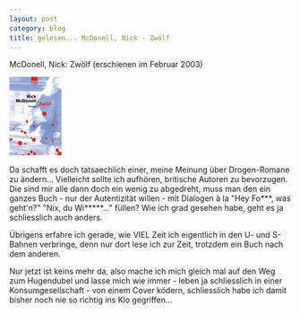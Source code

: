 ```yaml
---
layout: post
category: blog
title: gelesen... McDonell, Nick - Zwölf
---
```


McDonell, Nick: Zwölf (erschienen im Februar 2003)

![](/images-blog/mcdonell_zwoelf.jpg)

Da schafft es doch tatsaechlich einer, meine Meinung über Drogen-Romane zu ändern... Vielleicht sollte ich aufhören, britische Autoren zu bevorzugen. Die sind mir alle dann doch ein wenig zu abgedreht, muss man den ein ganzes Buch - nur der Autentizität willen - mit Dialogen à la "Hey Fo***, was geht'n?" "Nix, du Wi*****..." füllen? Wie ich grad gesehen habe, geht es ja schliesslich auch anders.

Übrigens erfahre ich gerade, wie VIEL Zeit ich eigentlich in den U- und S-Bahnen verbringe, denn nur dort lese ich zur Zeit, trotzdem ein Buch nach dem anderen.

Nur jetzt ist keins mehr da, also mache ich mich gleich mal auf den Weg zum Hugendubel und lasse mich wie immer - leben ja schliesslich in einer Konsumgesellschaft - von einem Cover ködern, schliesslich habe ich damit bisher noch nie so richtig ins Klo gegriffen...